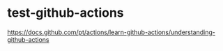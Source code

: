 # test-github-actions
https://docs.github.com/pt/actions/learn-github-actions/understanding-github-actions

